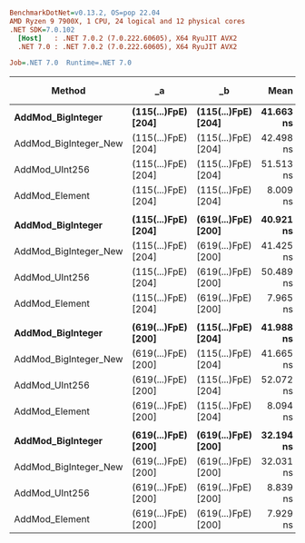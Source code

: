 ``` ini

BenchmarkDotNet=v0.13.2, OS=pop 22.04
AMD Ryzen 9 7900X, 1 CPU, 24 logical and 12 physical cores
.NET SDK=7.0.102
  [Host]   : .NET 7.0.2 (7.0.222.60605), X64 RyuJIT AVX2
  .NET 7.0 : .NET 7.0.2 (7.0.222.60605), X64 RyuJIT AVX2

Job=.NET 7.0  Runtime=.NET 7.0  

```
|                Method |                  _a |                  _b |      Mean |     Error |    StdDev | Ratio | RatioSD |   Gen0 | Allocated | Alloc Ratio |
|---------------------- |-------------------- |-------------------- |----------:|----------:|----------:|------:|--------:|-------:|----------:|------------:|
|     **AddMod_BigInteger** | **(115(...)FpE) [204]** | **(115(...)FpE) [204]** | **41.663 ns** | **0.3405 ns** | **0.3185 ns** |  **1.00** |    **0.00** | **0.0014** |     **120 B** |        **1.00** |
| AddMod_BigInteger_New | (115(...)FpE) [204] | (115(...)FpE) [204] | 42.498 ns | 0.3497 ns | 0.3100 ns |  1.02 |    0.01 | 0.0014 |     120 B |        1.00 |
|        AddMod_UInt256 | (115(...)FpE) [204] | (115(...)FpE) [204] | 51.513 ns | 0.3110 ns | 0.2597 ns |  1.24 |    0.01 |      - |         - |        0.00 |
|        AddMod_Element | (115(...)FpE) [204] | (115(...)FpE) [204] |  8.009 ns | 0.0556 ns | 0.0493 ns |  0.19 |    0.00 |      - |         - |        0.00 |
|                       |                     |                     |           |           |           |       |         |        |           |             |
|     **AddMod_BigInteger** | **(115(...)FpE) [204]** | **(619(...)FpE) [200]** | **40.921 ns** | **0.5323 ns** | **0.4980 ns** |  **1.00** |    **0.00** | **0.0014** |     **120 B** |        **1.00** |
| AddMod_BigInteger_New | (115(...)FpE) [204] | (619(...)FpE) [200] | 41.425 ns | 0.1277 ns | 0.1194 ns |  1.01 |    0.01 | 0.0014 |     120 B |        1.00 |
|        AddMod_UInt256 | (115(...)FpE) [204] | (619(...)FpE) [200] | 50.489 ns | 0.2683 ns | 0.2509 ns |  1.23 |    0.02 |      - |         - |        0.00 |
|        AddMod_Element | (115(...)FpE) [204] | (619(...)FpE) [200] |  7.965 ns | 0.0732 ns | 0.0648 ns |  0.19 |    0.00 |      - |         - |        0.00 |
|                       |                     |                     |           |           |           |       |         |        |           |             |
|     **AddMod_BigInteger** | **(619(...)FpE) [200]** | **(115(...)FpE) [204]** | **41.988 ns** | **0.5385 ns** | **0.4497 ns** |  **1.00** |    **0.00** | **0.0014** |     **120 B** |        **1.00** |
| AddMod_BigInteger_New | (619(...)FpE) [200] | (115(...)FpE) [204] | 41.665 ns | 0.6122 ns | 0.5427 ns |  0.99 |    0.02 | 0.0014 |     120 B |        1.00 |
|        AddMod_UInt256 | (619(...)FpE) [200] | (115(...)FpE) [204] | 52.072 ns | 0.8380 ns | 0.7839 ns |  1.24 |    0.02 |      - |         - |        0.00 |
|        AddMod_Element | (619(...)FpE) [200] | (115(...)FpE) [204] |  8.094 ns | 0.0329 ns | 0.0291 ns |  0.19 |    0.00 |      - |         - |        0.00 |
|                       |                     |                     |           |           |           |       |         |        |           |             |
|     **AddMod_BigInteger** | **(619(...)FpE) [200]** | **(619(...)FpE) [200]** | **32.194 ns** | **0.1160 ns** | **0.1085 ns** |  **1.00** |    **0.00** | **0.0013** |     **112 B** |        **1.00** |
| AddMod_BigInteger_New | (619(...)FpE) [200] | (619(...)FpE) [200] | 32.031 ns | 0.0778 ns | 0.0689 ns |  0.99 |    0.00 | 0.0013 |     112 B |        1.00 |
|        AddMod_UInt256 | (619(...)FpE) [200] | (619(...)FpE) [200] |  8.839 ns | 0.0145 ns | 0.0136 ns |  0.27 |    0.00 |      - |         - |        0.00 |
|        AddMod_Element | (619(...)FpE) [200] | (619(...)FpE) [200] |  7.929 ns | 0.0238 ns | 0.0186 ns |  0.25 |    0.00 |      - |         - |        0.00 |

